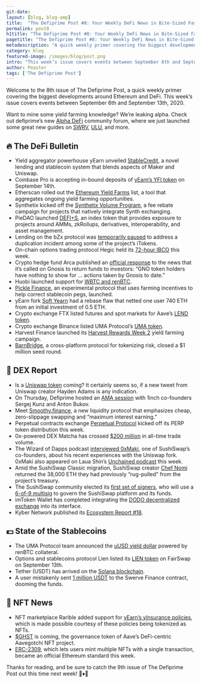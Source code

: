```yaml
---
git-date:
layout: [blog, blog-amp]
title:  "The Defiprime Post #8: Your Weekly DeFi News in Bite-Sized Fashion"
permalink: post8
h1title: "The Defiprime Post #8: Your Weekly DeFi News in Bite-Sized Fashion"
pagetitle: "The Defiprime Post #8: Your Weekly DeFi News in Bite-Sized Fashion"
metadescription: "A quick weekly primer covering the biggest developments around Ethereum and DeFi. This week’s issue covers events between September 6th and September 13th, 2020"
category: blog
featured-image: /images/blog/post.png
intro: "This week’s issue covers events between September 6th and September 13th, 2020"
author: Peaster
tags: ['The Defiprime Post']
---
```

Welcome to the 8th issue of The Defiprime Post, a quick weekly primer covering the biggest developments around Ethereum and DeFi. This week’s issue covers events between September 6th and September 13th, 2020.

Want to mine some yield farming knowledge? We’re leaking alpha. Check out defiprime’s new [Alpha DeFi](https://alpha.defiprime.com/c/yield-farming/6) community forum, where we just launched some great new guides on [SWRV](https://alpha.defiprime.com/t/yield-farming-with-swerve/339), [ULU](https://alpha.defiprime.com/t/yield-farming-with-ulu/342), and more.

## 🔥 The DeFi Bulletin

*   Yield aggregator powerhouse yEarn unveiled [StableCredit](https://medium.com/iearn/introducing-stablecredit-a-new-protocol-for-decentralized-lending-stablecoins-and-amms-7252a43ee56), a novel lending and stablecoin system that blends aspects of Maker and Uniswap.
*   Coinbase Pro is accepting in-bound deposits of [yEarn’s YFI token](https://blog.coinbase.com/yearn-finance-yfi-is-launching-on-coinbase-pro-af730b9c5ef0) on September 14th.
*   Etherscan rolled out the [Ethereum Yield Farms](https://etherscan.io/yieldfarms) list, a tool that aggregates ongoing yield farming opportunities.  
*   Synthetix kicked off the [Synthetix Volume Program](https://blog.synthetix.io/the-new-volume-incentive-program/), a fee rebate campaign for projects that natively integrate Synth exchanging.
*   PieDAO launched [DEFI+S](https://medium.com/piedao/announcing-defi-s-67ed53367364), an index token that provides exposure to projects around AMMs, zkRollups, derivatives, interoperability, and asset management.
*   Lending on the bZx protocol was [temporarily paused](https://twitter.com/bZxHQ/status/1305189177730891776) to address a duplication incident among some of the project’s iTokens.
*   On-chain options trading protocol Hegic held its [72-hour IBCO](https://medium.com/hegic/hegic-ibco-is-live-a-step-by-step-guide-on-how-to-participate-6989e36129c7) this week.
*   Crypto hedge fund Arca published an [official response](https://www.ar.ca/blog/understanding-arcas-request-for-change-at-gnosis) to the news that it’s called on Gnosis to return funds to investors: “GNO token holders have nothing to show for … actions taken by Gnosis to date.”
*   Huobi launched support for [WBTC and renBTC](https://twitter.com/HuobiGlobal/status/1304633009224605696).
*   [Pickle Finance](https://medium.com/@picklefinance/pickle-finance-launch-beea2eb8eacb), an experimental protocol that uses farming incentives to help correct stablecoin pegs, launched.
*   yEarn fork [Soft Yearn](https://cointelegraph.com/news/jackpot-user-turns-200-into-250k-thanks-to-a-buggy-defi-protocol) had a rebase flaw that netted one user 740 ETH from an initial investment of 0.5 ETH.
*   Crypto exchange FTX listed futures and spot markets for Aave’s [LEND token](https://twitter.com/FTX_Official/status/1303800635641401344).
*   Crypto exchange Binance listed UMA Protocol’s [UMA token](https://research.binance.com/en/projects/uma?ref=JLI1VBLA&utm_source=ResearchTelegram&utm_medium=GlobalSocial&utm_campaign=GlobalSocial).
*   Harvest Finance launched its [Harvest Rewards Week 2](https://medium.com/harvest-finance/harvest-rewards-week-2-launch-thegreenrevolution-14c68af416e9) yield farming campaign.
*   [BarnBridge](https://medium.com/barnbridge/barnbridge-closes-1m-seed-round-9c1a147afcf9), a cross-platform protocol for tokenizing risk, closed a $1 million seed round.


## 💱 DEX Report

*   Is a [Uniswap token](https://twitter.com/haydenzadams/status/1303695216680067072) coming? It certainly seems so, if a new tweet from Uniswap creator Hayden Adams is any indication.
*   On Thursday, Defiprime hosted an [AMA session](https://www.youtube.com/watch?v=Y0-qZojZ2WA) with 1inch co-founders Sergej Kunz and Anton Bukov.
*   Meet [Smoothy.finance](https://medium.com/@smoothy.finance/smoothy-finance-single-pool-with-low-cost-zero-slippage-swapping-and-maximum-interest-earning-5ebf4b90569c), a new liquidity protocol that emphasizes cheap, zero-slippage swapping and “maximum interest earning.”
*   Perpetual contracts exchange [Perpetual Protocol](https://twitter.com/defiprime/status/1303196633258106881) kicked off its PERP token distribution this week.
*   0x-powered DEX Matcha has crossed [$200 million](https://twitter.com/matchaxyz/status/1303725840568520704) in all-time trade volume.
*   The Wizard of Dapps podcast [interviewed 0xMaki](https://anchor.fm/wizardofdapps/episodes/EP-42-Sushi-Swap-with-0xMaki-ejanke), one of SushiSwap’s co-founders, about his recent experiences with the Uniswap fork. 0xMaki also appeared on Laua Shin’s [Unchained podcast](https://www.youtube.com/watch?v=Soljirz21-E&feature=youtu.be) this week.
*   Amid the SushiSwap Classic migration, SushiSwap creator [Chef Nomi](https://www.theblockcrypto.com/linked/77587/sushiswap-founder-eth-project-treasury) returned the 38,000 ETH they had previously “rug-pulled” from the project’s treasury.
*   The SushiSwap community elected its [first set of signers](https://www.coindesk.com/sushiswap-migration-defi-protocol-politicians), who will use a [6-of-9 multisig](https://twitter.com/SushiPOWAH/status/1303708721722261505) to govern the SushiSwap platform and its funds.
*   imToken Wallet has completed integrating the [DODO decentralized exchange](https://twitter.com/BreederDodo/status/1303554544400392193) into its interface.
*   Kyber Network published its [Ecosystem Report #18](https://blog.kyber.network/kyber-ecosystem-report-18-dae7422673c6).


## 💵 State of the Stablecoins

*   The UMA Protocol team announced the [uUSD yield dollar](https://medium.com/uma-project/uma-announcing-the-yield-dollar-on-renbtc-440a1ed0c5d5) powered by renBTC collateral.
*   Options and stablecoins protocol Lien listed its [LIEN token](https://medium.com/lien-finance/lien-token-initial-fairswap-listing-new-date-now-confirmed-f9cf1f76f018) on FairSwap on September 13th.
*   Tether (USDT) has arrived on the [Solana blockchain](https://www.theblockcrypto.com/post/77274/tether-launches-on-solana-blockchain).
*   A user mistakenly sent [1 million USDT](https://twitter.com/DoveyWan/status/1303233517845803009) to the Swerve Finance contract, dooming the funds.


## 💎 NFT News

*   NFT marketplace Rarible added support for [yEarn’s yInsurance policies](https://twitter.com/rariblecom/status/1303802405562314756), which is made possible courtesy of these policies being tokenized as NFTs.
*   [$GHST](https://twitter.com/aavegotchi/status/1304031727875047425) is coming, the governance token of Aave’s DeFi-centric Aavegotchi NFT project.
*   [ERC-2309](https://twitter.com/seanfromcargo/status/1303802249827688448), which lets users mint multiple NFTs with a single transaction, became an official Ethereum standard this week.

Thanks for reading, and be sure to catch the 9th issue of The Defiprime Post out this time next week! 👋♦️👋
